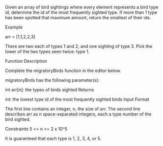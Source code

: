 Given an array of bird sightings where every element represents a bird type id, determine the id of the most frequently sighted type. If more than 1 type has been spotted that maximum amount, return the smallest of their ids.

Example

arr = [1,1,2,2,3]

There are two each of types 1 and 2, and one sighting of type 3. Pick the lower of the two types seen twice: type 1.

Function Description

Complete the migratoryBirds function in the editor below.

migratoryBirds has the following parameter(s):

int arr[n]: the types of birds sighted
Returns

int: the lowest type id of the most frequently sighted birds
Input Format

The first line contains an integer, n, the size of arr.
The second line describes arr as n space-separated integers, each a type number of the bird sighted.

Constraints
5 <= n <= 2 x 10^5

It is guaranteed that each type is 1, 2, 3, 4, or 5.